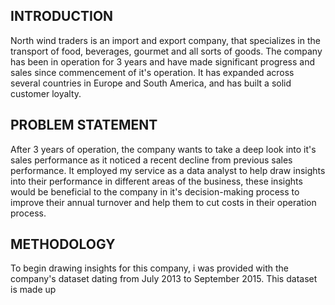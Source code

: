 ## INTRODUCTION
North wind traders is an import and export company, that specializes in the transport of food, beverages, gourmet and all sorts of goods. The company has been in operation for 3 years and have made significant progress and sales since commencement of it's operation. It has expanded across several countries in Europe and South America, and has built a solid customer loyalty. 
## PROBLEM STATEMENT 
After 3 years of operation, the company wants to take a deep look into it's sales performance as it noticed a recent decline from previous sales performance. It employed my service as a data analyst to help draw insights into their performance in different areas of the business, these insights would be beneficial to the company in it's decision-making process to improve their annual turnover and help them to cut costs in their operation process.
## METHODOLOGY 
To begin drawing insights for this company, i was provided with the company's dataset dating from July 2013 to September 2015. This dataset is made up 

